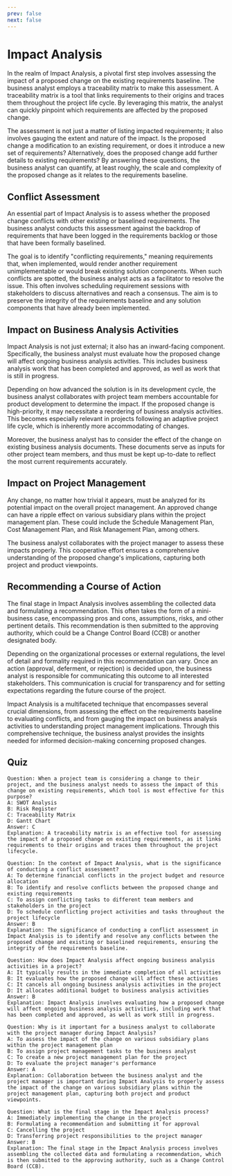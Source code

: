 ```yaml
---
prev: false
next: false
---
```


# Impact Analysis

In the realm of Impact Analysis, a pivotal first step involves assessing the impact of a proposed change on the existing requirements baseline. The business analyst employs a traceability matrix to make this assessment. A traceability matrix is a tool that links requirements to their origins and traces them throughout the project life cycle. By leveraging this matrix, the analyst can quickly pinpoint which requirements are affected by the proposed change.

The assessment is not just a matter of listing impacted requirements; it also involves gauging the extent and nature of the impact. Is the proposed change a modification to an existing requirement, or does it introduce a new set of requirements? Alternatively, does the proposed change add further details to existing requirements? By answering these questions, the business analyst can quantify, at least roughly, the scale and complexity of the proposed change as it relates to the requirements baseline.

## Conflict Assessment

An essential part of Impact Analysis is to assess whether the proposed change conflicts with other existing or baselined requirements. The business analyst conducts this assessment against the backdrop of requirements that have been logged in the requirements backlog or those that have been formally baselined.

The goal is to identify "conflicting requirements," meaning requirements that, when implemented, would render another requirement unimplementable or would break existing solution components. When such conflicts are spotted, the business analyst acts as a facilitator to resolve the issue. This often involves scheduling requirement sessions with stakeholders to discuss alternatives and reach a consensus. The aim is to preserve the integrity of the requirements baseline and any solution components that have already been implemented.

## Impact on Business Analysis Activities

Impact Analysis is not just external; it also has an inward-facing component. Specifically, the business analyst must evaluate how the proposed change will affect ongoing business analysis activities. This includes business analysis work that has been completed and approved, as well as work that is still in progress.

Depending on how advanced the solution is in its development cycle, the business analyst collaborates with project team members accountable for product development to determine the impact. If the proposed change is high-priority, it may necessitate a reordering of business analysis activities. This becomes especially relevant in projects following an adaptive project life cycle, which is inherently more accommodating of changes.

Moreover, the business analyst has to consider the effect of the change on existing business analysis documents. These documents serve as inputs for other project team members, and thus must be kept up-to-date to reflect the most current requirements accurately.

## Impact on Project Management

Any change, no matter how trivial it appears, must be analyzed for its potential impact on the overall project management. An approved change can have a ripple effect on various subsidiary plans within the project management plan. These could include the Schedule Management Plan, Cost Management Plan, and Risk Management Plan, among others.

The business analyst collaborates with the project manager to assess these impacts properly. This cooperative effort ensures a comprehensive understanding of the proposed change's implications, capturing both project and product viewpoints.

## Recommending a Course of Action

The final stage in Impact Analysis involves assembling the collected data and formulating a recommendation. This often takes the form of a mini-business case, encompassing pros and cons, assumptions, risks, and other pertinent details. This recommendation is then submitted to the approving authority, which could be a Change Control Board (CCB) or another designated body.

Depending on the organizational processes or external regulations, the level of detail and formality required in this recommendation can vary. Once an action (approval, deferment, or rejection) is decided upon, the business analyst is responsible for communicating this outcome to all interested stakeholders. This communication is crucial for transparency and for setting expectations regarding the future course of the project.

Impact Analysis is a multifaceted technique that encompasses several crucial dimensions, from assessing the effect on the requirements baseline to evaluating conflicts, and from gauging the impact on business analysis activities to understanding project management implications. Through this comprehensive technique, the business analyst provides the insights needed for informed decision-making concerning proposed changes.

## Quiz

```quiz
Question: When a project team is considering a change to their project, and the business analyst needs to assess the impact of this change on existing requirements, which tool is most effective for this purpose?
A: SWOT Analysis
B: Risk Register
C: Traceability Matrix
D: Gantt Chart
Answer: C
Explanation: A traceability matrix is an effective tool for assessing the impact of a proposed change on existing requirements, as it links requirements to their origins and traces them throughout the project lifecycle.

Question: In the context of Impact Analysis, what is the significance of conducting a conflict assessment?
A: To determine financial conflicts in the project budget and resource allocation
B: To identify and resolve conflicts between the proposed change and existing requirements
C: To assign conflicting tasks to different team members and stakeholders in the project
D: To schedule conflicting project activities and tasks throughout the project lifecycle
Answer: B
Explanation: The significance of conducting a conflict assessment in Impact Analysis is to identify and resolve any conflicts between the proposed change and existing or baselined requirements, ensuring the integrity of the requirements baseline.

Question: How does Impact Analysis affect ongoing business analysis activities in a project?
A: It typically results in the immediate completion of all activities
B: It evaluates how the proposed change will affect these activities
C: It cancels all ongoing business analysis activities in the project
D: It allocates additional budget to business analysis activities
Answer: B
Explanation: Impact Analysis involves evaluating how a proposed change will affect ongoing business analysis activities, including work that has been completed and approved, as well as work still in progress.

Question: Why is it important for a business analyst to collaborate with the project manager during Impact Analysis?
A: To assess the impact of the change on various subsidiary plans within the project management plan
B: To assign project management tasks to the business analyst
C: To create a new project management plan for the project
D: To evaluate the project manager's performance
Answer: A
Explanation: Collaboration between the business analyst and the project manager is important during Impact Analysis to properly assess the impact of the change on various subsidiary plans within the project management plan, capturing both project and product viewpoints.

Question: What is the final stage in the Impact Analysis process?
A: Immediately implementing the change in the project
B: Formulating a recommendation and submitting it for approval
C: Cancelling the project
D: Transferring project responsibilities to the project manager
Answer: B
Explanation: The final stage in the Impact Analysis process involves assembling the collected data and formulating a recommendation, which is then submitted to the approving authority, such as a Change Control Board (CCB).
```
